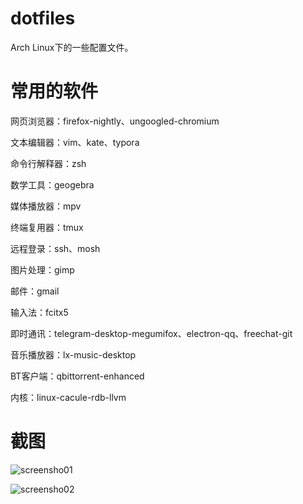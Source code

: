 # dotfiles
Arch Linux下的一些配置文件。

# 常用的软件

网页浏览器：firefox-nightly、ungoogled-chromium

文本编辑器：vim、kate、typora

命令行解释器：zsh

数学工具：geogebra

媒体播放器：mpv

终端复用器：tmux

远程登录：ssh、mosh

图片处理：gimp

邮件：gmail

输入法：fcitx5

即时通讯：telegram-desktop-megumifox、electron-qq、freechat-git

音乐播放器：lx-music-desktop

BT客户端：qbittorrent-enhanced

内核：linux-cacule-rdb-llvm

# 截图

![screensho01](https://cdn.jsdelivr.net/gh/riveronvenus/dotfiles/screenshot/Screenshot01.png)

![screensho02](https://cdn.jsdelivr.net/gh/riveronvenus/dotfiles/screenshot/Screenshot02.png)
